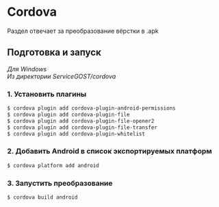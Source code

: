 # Cordova
Раздел отвечает за преобразование вёрстки в .apk

## Подготовка и запуск
*Для Windows*  
*Из директории ServiceGOST/cordova*
### 1. Установить плагины
```bash
$ cordova plugin add cordova-plugin-android-permissions
$ cordova plugin add cordova-plugin-file
$ cordova plugin add cordova-plugin-file-opener2
$ cordova plugin add cordova-plugin-file-transfer
$ cordova plugin add cordova-plugin-whitelist
```
### 2. Добавить Android в список экспортируемых платформ
```bash
$ cordova platform add android
```
### 3. Запустить преобразование
```bash
$ cordova build android
```
